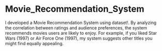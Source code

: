 # Movie_Recommendation_System
I developed a Movie Recommendation System using dataset!. By analyzing the correlation between ratings and audience preferences, the system recommends movies users are likely to enjoy.  For example, if you liked Star Wars (1997) or Air Force One (1997), my system suggests other titles you might find equally appealing.
